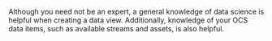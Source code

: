 Although you need not be an expert, a general knowledge of data science is helpful when creating a data view. Additionally, knowledge of your OCS data items, such as available streams and assets, is also helpful.